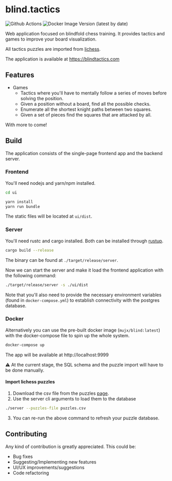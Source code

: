 # blind.tactics

![Github Actions](https://github.com/github/docs/actions/workflows/ci.yml/badge.svg?branch=master)
![Docker Image Version (latest by date)](https://img.shields.io/docker/v/mujx/blind?label=mujx%2Fblind&style=flat-square)

Web application focused on blindfold chess training. It provides tactics and games to improve your
board visualization.

All tactics puzzles are imported from [lichess](https://database.lichess.org/#puzzles).

The application is available at https://blindtactics.com

## Features

- Games
  - Tactics where you'll have to mentally follow a series of moves before solving the position.
  - Given a position without a board, find all the possible checks.
  - Enumerate all the shortest knight paths between two squares.
  - Given a set of pieces find the squares that are attacked by all.

With more to come!

## Build

The application consists of the single-page frontend app and the backend server.

### Frontend

You'll need nodejs and yarn/npm installed.

```bash
cd ui

yarn install
yarn run bundle
```

The static files will be located at `ui/dist`.

### Server

You'll need rustc and cargo installed. Both can be installed through [rustup](https://rustup.rs/).

```bash
cargo build --release
```

The binary can be found at `./target/release/server`. 

Now we can start the server and make it load the frontend application with the
following command:

```bash
./target/release/server -s ./ui/dist
```

Note that you'll also need to provide the necessary environment variables (found
in `docker-compose.yml`) to establish connectivity with the postgres database.

### Docker

Alternatively you can use the pre-built docker image (`mujx/blind:latest`) with
the docker-compose file to spin up the whole system.

```bash
docker-compose up
```

The app will be available at http://localhost:9999

:warning: At the current stage, the SQL schema and the puzzle import will have to
be done manually.

#### Import lichess puzzles

1. Download the csv file from the puzzles [page](https://database.lichess.org/#puzzles).
2. Use the server cli arguments to load them to the database

```bash
./server --puzzles-file puzzles.csv
```

3. You can re-run the above command to refresh your puzzle database.

## Contributing

Any kind of contribution is greatly appreciated. This could be:

- Bug fixes
- Suggesting/Implementing new features
- UI/UX improvements/suggestions
- Code refactoring
